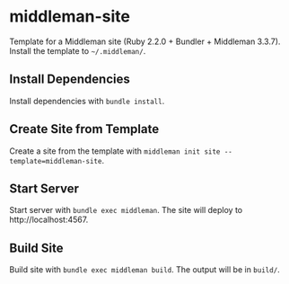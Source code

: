 middleman-site
==============

Template for a Middleman site (Ruby 2.2.0 + Bundler + Middleman 3.3.7). Install the template to `~/.middleman/`.

## Install Dependencies

Install dependencies with `bundle install`.

## Create Site from Template

Create a site from the template with `middleman init site --template=middleman-site`.

## Start Server

Start server with `bundle exec middleman`. The site will deploy to http://localhost:4567.

## Build Site

Build site with `bundle exec middleman build`. The output will be in `build/`.

